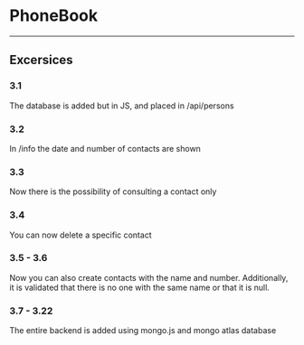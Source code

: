# PhoneBook
---

## Excersices
### 3.1
The database is added but in JS, and placed in /api/persons

### 3.2
In /info the date and number of contacts are shown

### 3.3
Now there is the possibility of consulting a contact only

### 3.4
You can now delete a specific contact

### 3.5 - 3.6
Now you can also create contacts with the name and number. Additionally, it is validated that there is no one with the same name or that it is null.

### 3.7 - 3.22
The entire backend is added using mongo.js and mongo atlas database